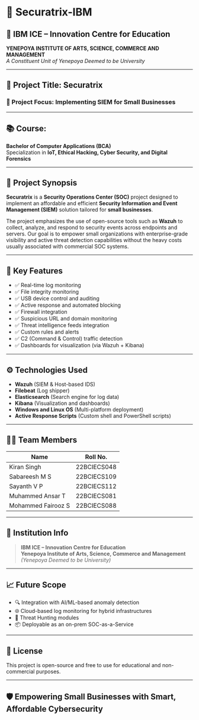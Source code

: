 # 🔐 Securatrix-IBM

## 📍 IBM ICE – Innovation Centre for Education  
**YENEPOYA INSTITUTE OF ARTS, SCIENCE, COMMERCE AND MANAGEMENT**  
*A Constituent Unit of Yenepoya Deemed to be University*

---

## 📝 Project Title: **Securatrix**  
### 🎯 Project Focus: **Implementing SIEM for Small Businesses**

---

## 📚 Course:  
**Bachelor of Computer Applications (BCA)**  
Specialization in **IoT, Ethical Hacking, Cyber Security, and Digital Forensics**

---

## 🧠 Project Synopsis

**Securatrix** is a **Security Operations Center (SOC)** project designed to implement an affordable and efficient **Security Information and Event Management (SIEM)** solution tailored for **small businesses**.  

The project emphasizes the use of open-source tools such as **Wazuh** to collect, analyze, and respond to security events across endpoints and servers. Our goal is to empower small organizations with enterprise-grade visibility and active threat detection capabilities without the heavy costs usually associated with commercial SOC systems.

---

## 🧩 Key Features

- ✅ Real-time log monitoring
- ✅ File integrity monitoring
- ✅ USB device control and auditing
- ✅ Active response and automated blocking
- ✅ Firewall integration
- ✅ Suspicious URL and domain monitoring
- ✅ Threat intelligence feeds integration
- ✅ Custom rules and alerts
- ✅ C2 (Command & Control) traffic detection
- ✅ Dashboards for visualization (via Wazuh + Kibana)

---

## ⚙️ Technologies Used

- **Wazuh** (SIEM & Host-based IDS)
- **Filebeat** (Log shipper)
- **Elasticsearch** (Search engine for log data)
- **Kibana** (Visualization and dashboards)
- **Windows and Linux OS** (Multi-platform deployment)
- **Active Response Scripts** (Custom shell and PowerShell scripts)

---

## 👨‍💻 Team Members

| Name                | Roll No.         |
|---------------------|------------------|
| Kiran Singh         | 22BCIECS048      |
| Sabareesh M S       | 22BCIECS109      |
| Sayanth V P         | 22BCIECS112      |
| Muhammed Ansar T    | 22BCIECS081      |
| Mohammed Fairooz S  | 22BCIECS088      |

---

## 📌 Institution Info

> **IBM ICE – Innovation Centre for Education**  
> **Yenepoya Institute of Arts, Science, Commerce and Management**  
> *(Yenepoya Deemed to be University)*

---

## 📈 Future Scope

- 🔍 Integration with AI/ML-based anomaly detection
- 🌐 Cloud-based log monitoring for hybrid infrastructures
- 🔐 Threat Hunting modules
- 📦 Deployable as an on-prem SOC-as-a-Service

---

## 📄 License

This project is open-source and free to use for educational and non-commercial purposes.

---

## 🛡️ Empowering Small Businesses with Smart, Affordable Cybersecurity
